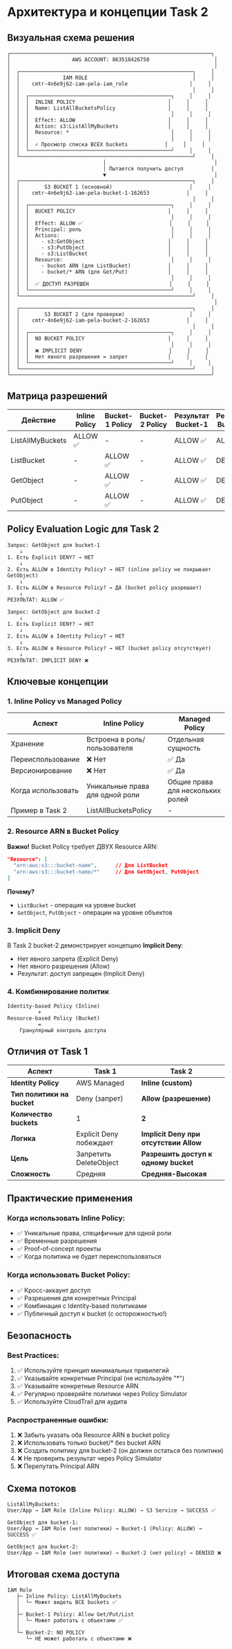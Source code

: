 # Архитектура и концепции Task 2

## Визуальная схема решения

```
┌─────────────────────────────────────────────────────────────────┐
│                    AWS ACCOUNT: 863518426750                     │
│                                                                  │
│  ┌────────────────────────────────────────────────────────┐     │
│  │              IAM ROLE                                  │     │
│  │    cmtr-4n6e9j62-iam-pela-iam_role                    │     │
│  │                                                        │     │
│  │  ┌──────────────────────────────────────────────┐     │     │
│  │  │  INLINE POLICY                              │     │     │
│  │  │  Name: ListAllBucketsPolicy                 │     │     │
│  │  │                                              │     │     │
│  │  │  Effect: ALLOW                              │     │     │
│  │  │  Action: s3:ListAllMyBuckets                │     │     │
│  │  │  Resource: *                                 │     │     │
│  │  │                                              │     │     │
│  │  │  ✓ Просмотр списка ВСЕХ buckets            │     │     │
│  │  └──────────────────────────────────────────────┘     │     │
│  └────────────────────────────────────────────────────────┘     │
│                              │                                   │
│                              │ Пытается получить доступ         │
│                              ▼                                   │
│  ┌────────────────────────────────────────────────────────┐     │
│  │        S3 BUCKET 1 (основной)                         │     │
│  │    cmtr-4n6e9j62-iam-pela-bucket-1-162653            │     │
│  │                                                        │     │
│  │  ┌──────────────────────────────────────────────┐     │     │
│  │  │  BUCKET POLICY                              │     │     │
│  │  │                                              │     │     │
│  │  │  Effect: ALLOW ✅                            │     │     │
│  │  │  Principal: роль                             │     │     │
│  │  │  Actions:                                    │     │     │
│  │  │    - s3:GetObject                           │     │     │
│  │  │    - s3:PutObject                           │     │     │
│  │  │    - s3:ListBucket                          │     │     │
│  │  │  Resource:                                   │     │     │
│  │  │    - bucket ARN (для ListBucket)            │     │     │
│  │  │    - bucket/* ARN (для Get/Put)             │     │     │
│  │  │                                              │     │     │
│  │  │  ✅ ДОСТУП РАЗРЕШЕН                          │     │     │
│  │  └──────────────────────────────────────────────┘     │     │
│  └────────────────────────────────────────────────────────┘     │
│                                                                  │
│  ┌────────────────────────────────────────────────────────┐     │
│  │        S3 BUCKET 2 (для проверки)                     │     │
│  │    cmtr-4n6e9j62-iam-pela-bucket-2-162653            │     │
│  │                                                        │     │
│  │  ┌──────────────────────────────────────────────┐     │     │
│  │  │  NO BUCKET POLICY                           │     │     │
│  │  │                                              │     │     │
│  │  │  ❌ IMPLICIT DENY                            │     │     │
│  │  │  Нет явного разрешения = запрет             │     │     │
│  │  └──────────────────────────────────────────────┘     │     │
│  └────────────────────────────────────────────────────────┘     │
└─────────────────────────────────────────────────────────────────┘
```

## Матрица разрешений

| Действие | Inline Policy | Bucket-1 Policy | Bucket-2 Policy | Результат Bucket-1 | Результат Bucket-2 |
|----------|--------------|-----------------|-----------------|-------------------|-------------------|
| ListAllMyBuckets | ALLOW ✅ | - | - | ALLOW ✅ | ALLOW ✅ |
| ListBucket | - | ALLOW ✅ | - | ALLOW ✅ | DENY ❌ |
| GetObject | - | ALLOW ✅ | - | ALLOW ✅ | DENY ❌ |
| PutObject | - | ALLOW ✅ | - | ALLOW ✅ | DENY ❌ |

## Policy Evaluation Logic для Task 2

```
Запрос: GetObject для bucket-1
    ↓
1. Есть Explicit DENY? → НЕТ
    ↓
2. Есть ALLOW в Identity Policy? → НЕТ (inline policy не покрывает GetObject)
    ↓
3. Есть ALLOW в Resource Policy? → ДА (bucket policy разрешает)
    ↓
РЕЗУЛЬТАТ: ALLOW ✅
```

```
Запрос: GetObject для bucket-2
    ↓
1. Есть Explicit DENY? → НЕТ
    ↓
2. Есть ALLOW в Identity Policy? → НЕТ
    ↓
3. Есть ALLOW в Resource Policy? → НЕТ (bucket policy отсутствует)
    ↓
РЕЗУЛЬТАТ: IMPLICIT DENY ❌
```

## Ключевые концепции

### 1. Inline Policy vs Managed Policy

| Аспект | Inline Policy | Managed Policy |
|--------|--------------|----------------|
| Хранение | Встроена в роль/пользователя | Отдельная сущность |
| Переиспользование | ❌ Нет | ✅ Да |
| Версионирование | ❌ Нет | ✅ Да |
| Когда использовать | Уникальные права для одной роли | Общие права для нескольких ролей |
| Пример в Task 2 | ListAllBucketsPolicy | - |

### 2. Resource ARN в Bucket Policy

**Важно!** Bucket Policy требует ДВУХ Resource ARN:

```json
"Resource": [
  "arn:aws:s3:::bucket-name",      // Для ListBucket
  "arn:aws:s3:::bucket-name/*"     // Для GetObject, PutObject
]
```

**Почему?**
- `ListBucket` - операция на уровне bucket
- `GetObject`, `PutObject` - операции на уровне объектов

### 3. Implicit Deny

В Task 2 bucket-2 демонстрирует концепцию **Implicit Deny**:
- Нет явного запрета (Explicit Deny)
- Нет явного разрешения (Allow)
- Результат: доступ запрещен (Implicit Deny)

### 4. Комбинирование политик

```
Identity-based Policy (Inline)
          +
Resource-based Policy (Bucket)
          =
    Гранулярный контроль доступа
```

## Отличия от Task 1

| Аспект | Task 1 | Task 2 |
|--------|--------|--------|
| **Identity Policy** | AWS Managed | **Inline (custom)** |
| **Тип политики на bucket** | Deny (запрет) | **Allow (разрешение)** |
| **Количество buckets** | 1 | **2** |
| **Логика** | Explicit Deny побеждает | **Implicit Deny при отсутствии Allow** |
| **Цель** | Запретить DeleteObject | **Разрешить доступ к одному bucket** |
| **Сложность** | Средняя | **Средняя-Высокая** |

## Практические применения

### Когда использовать Inline Policy:
- ✅ Уникальные права, специфичные для одной роли
- ✅ Временные разрешения
- ✅ Proof-of-concept проекты
- ✅ Когда политика не будет переиспользоваться

### Когда использовать Bucket Policy:
- ✅ Кросс-аккаунт доступ
- ✅ Разрешения для конкретных Principal
- ✅ Комбинация с Identity-based политиками
- ✅ Публичный доступ к bucket (с осторожностью!)

## Безопасность

### Best Practices:
1. ✅ Используйте принцип минимальных привилегий
2. ✅ Указывайте конкретные Principal (не используйте "*")
3. ✅ Указывайте конкретные Resource ARN
4. ✅ Регулярно проверяйте политики через Policy Simulator
5. ✅ Используйте CloudTrail для аудита

### Распространенные ошибки:
1. ❌ Забыть указать оба Resource ARN в bucket policy
2. ❌ Использовать только bucket/* без bucket ARN
3. ❌ Создать политику для bucket-2 (он должен остаться без политики)
4. ❌ Не проверить результат через Policy Simulator
5. ❌ Перепутать Principal ARN

## Схема потоков

```
ListAllMyBuckets:
User/App → IAM Role (Inline Policy: ALLOW) → S3 Service → SUCCESS ✅

GetObject для bucket-1:
User/App → IAM Role (нет политики) → Bucket-1 (Policy: ALLOW) → SUCCESS ✅

GetObject для bucket-2:
User/App → IAM Role (нет политики) → Bucket-2 (нет policy) → DENIED ❌
```

## Итоговая схема доступа

```
IAM Role
   ├─ Inline Policy: ListAllMyBuckets
   │  └─ Может видеть ВСЕ buckets ✅
   │
   ├─ Bucket-1 Policy: Allow Get/Put/List
   │  └─ Может работать с объектами ✅
   │
   └─ Bucket-2: NO POLICY
      └─ НЕ может работать с объектами ❌
```
